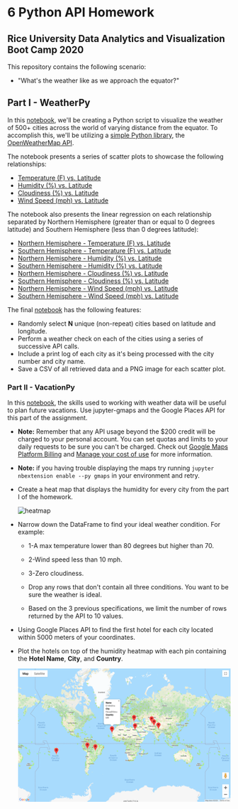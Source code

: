 # 6 Python API Homework

## Rice University Data Analytics and Visualization Boot Camp 2020

This repository contains the following scenario:

* "What's the weather like as we approach the equator?"

## Part I - WeatherPy

In this [notebook](WeatherPy/WeatherPy.ipynb), we'll be creating a Python script to visualize the weather of 500+ cities across the world of varying distance from the equator. To accomplish this, we'll be utilizing a [simple Python library](https://pypi.python.org/pypi/citipy), the [OpenWeatherMap API](https://openweathermap.org/api).

The notebook presents a series of scatter plots to showcase the following relationships:

* [Temperature (F) vs. Latitude](/WeatherPy/data/Fig_1_Lat_vs_Temp.png)
* [Humidity (%) vs. Latitude](/WeatherPy/data/Fig_2_Lat_vs_Hum.png)
* [Cloudiness (%) vs. Latitude](/WeatherPy/data/Fig_3_Lat_vs_Cloudiness.png)
* [Wind Speed (mph) vs. Latitude](/WeatherPy/data/Fig_4_Lat_vs_Wind.png)

The notebook also presents the linear regression on each relationship separated by Northern Hemisphere (greater than or equal to 0 degrees latitude) and Southern Hemisphere (less than 0 degrees latitude):

* [Northern Hemisphere - Temperature (F) vs. Latitude](/WeatherPy/data/Fig_5_N_Latitude_Max_Temperature.png)
* [Southern Hemisphere - Temperature (F) vs. Latitude](/WeatherPy/data/Fig_6_S_Latitude_Max_Temperature.png)
* [Northern Hemisphere - Humidity (%) vs. Latitude](/WeatherPy/data/Fig_7_N_Latitude_Humidity.png)
* [Southern Hemisphere - Humidity (%) vs. Latitude](/WeatherPy/data/Fig_8_S_Latitude_Humidity.png)
* [Northern Hemisphere - Cloudiness (%) vs. Latitude](/WeatherPy/data/Fig_9_N_Latitude_Cloudiness.png)
* [Southern Hemisphere - Cloudiness (%) vs. Latitude](/WeatherPy/data/Fig_10_S_Latitude_Cloudiness.png)
* [Northern Hemisphere - Wind Speed (mph) vs. Latitude](/WeatherPy/data/Fig_11_N_Latitude_Wind_Speed.png)
* [Southern Hemisphere - Wind Speed (mph) vs. Latitude](/WeatherPy/data/Fig_12_S_Latitude_Wind_Speed.png)

The final [notebook](WeatherPy/WeatherPy.ipynb) has the following features:

* Randomly select **N** unique (non-repeat) cities based on latitude and longitude.
* Perform a weather check on each of the cities using a series of successive API calls.
* Include a print log of each city as it's being processed with the city number and city name.
* Save a CSV of all retrieved data and a PNG image for each scatter plot.

### Part II - VacationPy

In this [notebook](VacationPy/VacationPy.ipynb), the skills used to working with weather data will be useful to plan future vacations. Use jupyter-gmaps and the Google Places API for this part of the assignment.

* **Note:** Remember that any API usage beyond the $200 credit will be charged to your personal account. You can set quotas and limits to your daily requests to be sure you can't be charged. Check out [Google Maps Platform Billing](https://developers.google.com/maps/billing/gmp-billing#monitor-and-restrict-consumption) and [Manage your cost of use](https://developers.google.com/maps/documentation/javascript/usage-and-billing#set-caps) for more information.

* **Note:** if you having trouble displaying the maps try running `jupyter nbextension enable --py gmaps` in your environment and retry.

* Create a heat map that displays the humidity for every city from the part I of the homework.

  ![heatmap](WeatherPy/data/heatmap.png)

* Narrow down the DataFrame to find your ideal weather condition. For example:

  * 1-A max temperature lower than 80 degrees but higher than 70.

  * 2-Wind speed less than 10 mph.

  * 3-Zero cloudiness.

  * Drop any rows that don't contain all three conditions. You want to be sure the weather is ideal.

  * Based on the 3 previous specifications, we limit the number of rows returned by the API to 10 values.

* Using Google Places API to find the first hotel for each city located within 5000 meters of your coordinates.

* Plot the hotels on top of the humidity heatmap with each pin containing the **Hotel Name**, **City**, and **Country**.

  ![hotel map](VacationPy/data/hotel_map.png)